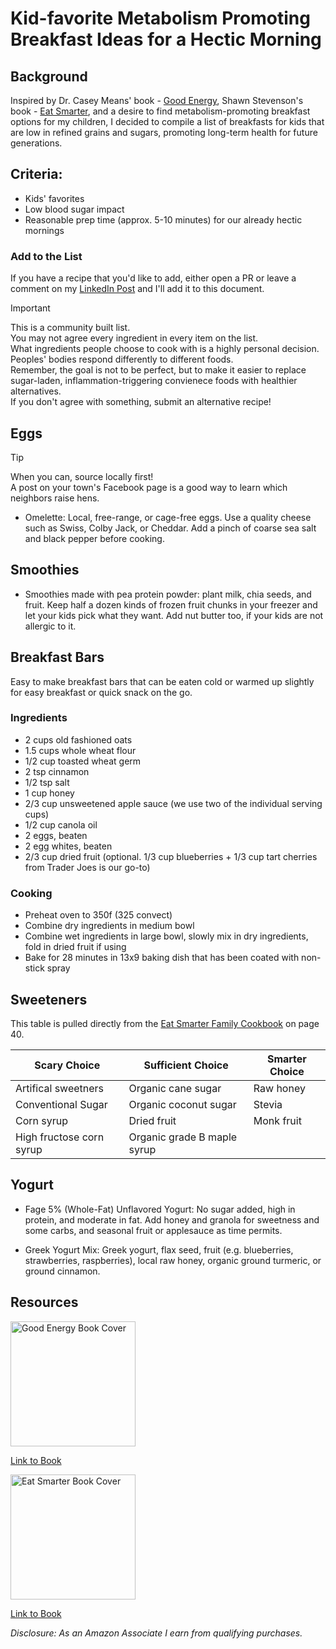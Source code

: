 # Kid-favorite Metabolism Promoting Breakfast Ideas for a Hectic Morning

## Background

Inspired by Dr. Casey Means' book - [Good Energy][1], Shawn Stevenson's book - [Eat Smarter][2], and a desire to find metabolism-promoting breakfast options for my children, 
I decided to compile a list of breakfasts for kids that are low in refined grains and sugars, promoting long-term health for future generations. 

## Criteria:
- Kids' favorites
- Low blood sugar impact
- Reasonable prep time (approx. 5-10 minutes) for our already hectic mornings

### Add to the List

If you have a recipe that you'd like to add, either open a PR or leave a comment on my [LinkedIn Post](https://www.linkedin.com/posts/bithippie_nutrition-breakfastideas-healthyeating-activity-7204488966199283712-CRHh) and I'll add it to this document. 

> [!IMPORTANT]
>
> This is a community built list. \
> You may not agree every ingredient in every item on the list. \
> What ingredients people choose to cook with is a highly personal decision. \
> Peoples' bodies respond differently to different foods. \
> Remember, the goal is not to be perfect, but to make it easier to replace sugar-laden, inflammation-triggering convienece foods with healthier alternatives. \
> If you don't agree with something, submit an alternative recipe!

## Eggs
> [!TIP]
>
> When you can, source locally first! \
> A post on your town's Facebook page is a good way to learn which neighbors raise hens.

- Omelette: Local, free-range, or cage-free eggs. Use a quality cheese such as Swiss, Colby Jack, or Cheddar. Add a pinch of coarse sea salt and black pepper before cooking. 

## Smoothies

- Smoothies made with pea protein powder: plant milk, chia seeds, and fruit. Keep half a dozen kinds of frozen fruit chunks in your freezer and let your kids pick what they want. Add nut butter too, if your kids are not allergic to it.

## Breakfast Bars
Easy to make breakfast bars that can be eaten cold or warmed up slightly for easy breakfast or quick snack on the go. 

### Ingredients
- 2 cups old fashioned oats
- 1.5 cups whole wheat flour
- 1/2 cup toasted wheat germ
- 2 tsp cinnamon
- 1/2 tsp salt
- 1 cup honey
- 2/3 cup unsweetened apple sauce (we use two of the individual serving cups)
- 1/2 cup canola oil
- 2 eggs, beaten
- 2 egg whites, beaten
- 2/3 cup dried fruit (optional. 1/3 cup blueberries + 1/3 cup tart cherries from Trader Joes is our go-to)

### Cooking
- Preheat oven to 350f (325 convect)
- Combine dry ingredients in medium bowl
- Combine wet ingredients in large bowl, slowly mix in dry ingredients, fold in dried fruit if using
- Bake for 28 minutes in 13x9 baking dish that has been coated with non-stick spray

## Sweeteners
This table is pulled directly from the [Eat Smarter Family Cookbook][2] on page 40.

| Scary Choice             | Sufficient Choice           | Smarter Choice |
|--------------------------|-----------------------------|----------------|
| Artifical sweetners      | Organic cane sugar          | Raw honey      |
| Conventional Sugar       | Organic coconut sugar       | Stevia         |
| Corn syrup               | Dried fruit                 | Monk fruit     |
| High fructose corn syrup | Organic grade B maple syrup |                |


## Yogurt

- Fage 5% (Whole-Fat) Unflavored Yogurt: No sugar added, high in protein, and moderate in fat. Add honey and granola for sweetness and some carbs, and seasonal fruit or applesauce as time permits.

- Greek Yogurt Mix: Greek yogurt, flax seed, fruit (e.g. blueberries, strawberries, raspberries), local raw honey, organic ground turmeric, or ground cinnamon.

## Resources
[
  <img 
    alt="Good Energy Book Cover" 
    src="https://m.media-amazon.com/images/I/71KTwO53SnL._SL1500_.jpg"
    float="left"
    width="200"
  />
][1]

[Link to Book][1]

[
  <img 
    alt="Eat Smarter Book Cover" 
    src="https://m.media-amazon.com/images/I/719eqXYIiSL._SL1500_.jpg"
    float="left"
    width="200" />
][2]

[Link to Book][2]


_Disclosure: As an Amazon Associate I earn from qualifying purchases._


<!-- Good Energy --> 
[1]: https://amzn.to/3VCBHtH

<!-- Eat Smarter Family Cookbook--> 
[2]: https://amzn.to/4csOYvM